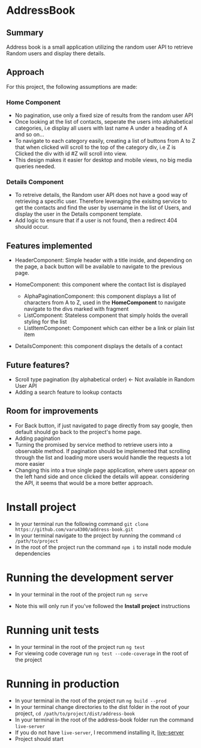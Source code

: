 # AddressBook

## Summary
Address book is a small application utilizing the random user API to retrieve Random users and display there details.

## Approach
For this project, the following assumptions are made:
### Home Component

- No pagination, use only a fixed size of results from the random user API
- Once looking at the list of contacts, seperate the users into alphabetical categories, i.e display all users with last name A under a heading of A and so on...
- To navigate to each category easily, creating a list of buttons  from A to Z that when clicked will scroll to the top of the category div, i.e Z is Clicked the div with id #Z will scroll into view.
- This design makes it easier for desktop and mobile views, no big media queries needed.

### Details Component
- To retreive details, the Random user API does not have a good way of retrieving a specific user. Therefore leveraging the exisitng service to get the contacts and find the user by username in the list of Users, and display the user in the Details component template.
- Add logic to ensure that if a user is not found, then a redirect 404 should occur.

## Features implemented
- HeaderComponent: Simple header with a title inside, and depending on the page, a back button will be available to navigate to the previous page.

- HomeComponent: this component where the contact list is displayed
  - AlphaPaginationComponent: this component displays a list of characters from A to Z, used in the **HomeComponent** to navigate navigate to the divs marked with fragment
  - ListComponent: Stateless component that simply holds the overall styling for the list
  - ListItemComponet: Component which can either be a link or plain list item

- DetailsComponent: this component displays the details of a contact

## Future features?
- Scroll type pagination (by alphabetical order) <-  Not available in Random User API
- Adding a search feature to lookup contacts

## Room for improvements
- For Back button, if just navigated to page directly from say google, then default should go back to the project's home page.
- Adding pagination
- Turning the promised by service method to retrieve users into a observable method. If pagination should be implemented that scrolling through the list and loading more users would handle the requests a lot more easier
- Changing this into a true single page application, where users appear on the left hand side and once clicked the details will appear. considering the API, it seems that would be a more better approach.


# Install project
- In your terminal run the following command `git clone https://github.com/varu4300/address-book.git`
- In your terminal navigate to the project by running the command `cd /path/to/project`
- In the root of the project run the command `npm i` to install node module dependencies

# Running the development server
- In your terminal in the root of the project run `ng serve`
* Note this will only run if you've followed the **Install project** instructions

# Running unit tests
- In your terminal in the root of the project run `ng test`
- For viewing code coverage run `ng test --code-coverage` in the root of the project

# Running in production
- In your terminal in the root of the project run `ng build --prod`
- In your terminal change directories to the dist folder in the root of your project, `cd /path/to/project/dist/address-book`
- In your terminal in the root of the address-book folder run the command `live-server`
- If you do not have `live-server`, I recommend installing it, [live-server](https://www.npmjs.com/package/live-server)
- Project should start

